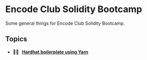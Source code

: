 # Encode Club Solidity Bootcamp

Some general things for Encode Club Solidity Bootcamp.

## Topics

- #### 👷🏽 &nbsp;&nbsp;[Hardhat boilerplate using Yarn](https://github.com/Farber98/encode_general/blob/master/boilerplate.md)
